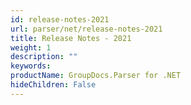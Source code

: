 ```yaml
---
id: release-notes-2021
url: parser/net/release-notes-2021
title: Release Notes - 2021
weight: 1
description: ""
keywords: 
productName: GroupDocs.Parser for .NET
hideChildren: False
---
```

